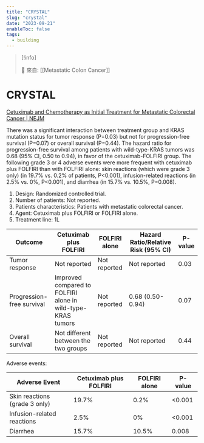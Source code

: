 ```yaml
---
title: "CRYSTAL"
slug: "crystal"
date: "2023-09-21"
enableToc: false
tags:
  - building
---
```


> [!info]
>
> 🌱 來自: [[Metastatic Colon Cancer]]

# CRYSTAL

[Cetuximab and Chemotherapy as Initial Treatment for Metastatic Colorectal Cancer | NEJM](https://www-nejm-org.autorpa.kfsyscc.org/doi/full/10.1056/nejmoa0805019)

There was a significant interaction between treatment group and KRAS mutation status for tumor response (P=0.03) but not for progression-free survival (P=0.07) or overall survival (P=0.44). The hazard ratio for progression-free survival among patients with wild-type-KRAS tumors was 0.68 (95% CI, 0.50 to 0.94), in favor of the cetuximab-FOLFIRI group. The following grade 3 or 4 adverse events were more frequent with cetuximab plus FOLFIRI than with FOLFIRI alone: skin reactions (which were grade 3 only) (in 19.7% vs. 0.2% of patients, P<0.001), infusion-related reactions (in 2.5% vs. 0%, P<0.001), and diarrhea (in 15.7% vs. 10.5%, P=0.008).

1. Design: Randomized controlled trial.
2. Number of patients: Not reported.
3. Patients characteristics: Patients with metastatic colorectal cancer.
4. Agent: Cetuximab plus FOLFIRI or FOLFIRI alone.
5. Treatment line: 1L

| Outcome | Cetuximab plus FOLFIRI | FOLFIRI alone | Hazard Ratio/Relative Risk (95% CI) | P-value |
| --- | --- | --- | --- | --- |
| Tumor response | Not reported | Not reported | Not reported | 0.03 |
| Progression-free survival | Improved compared to FOLFIRI alone in wild-type-KRAS tumors | Not reported | 0.68 (0.50-0.94) | 0.07 |
| Overall survival | Not different between the two groups | Not reported | Not reported | 0.44 |

Adverse events:

| Adverse Event | Cetuximab plus FOLFIRI | FOLFIRI alone | P-value |
| --- | --- | --- | --- |
| Skin reactions (grade 3 only) | 19.7% | 0.2% | <0.001 |
| Infusion-related reactions | 2.5% | 0% | <0.001 |
| Diarrhea | 15.7% | 10.5% | 0.008 |
